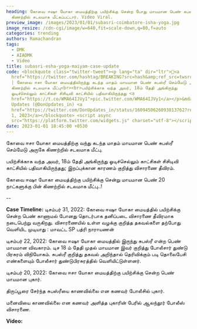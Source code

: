 ```yaml
---
heading: கோவை ஈஷா யோகா மையத்திற்கு பயிற்சிக்கு சென்ற போது மாயமான பெண் சுபஸ்ரீ
  கிணற்றில் சடலமாக மீட்கப்பட்டார். Video Viral.
preview_image: /images/2023/01/01/subasri-coimbatore-isha-yoga.jpg
image_resize: /cdn-cgi/image/w=640,fit=scale-down,q=80,f=auto
categories: trending
authors: Ramachandran
tags:
  - DMK
  - AIADMK
  - Video
title: subasri-esha-yoga-maiyam-case-update
code: <blockquote class="twitter-tweet"><p lang="ta" dir="ltr">🔴<a
  href="https://twitter.com/hashtag/BREAKING?src=hash&amp;ref_src=twsrc%5Etfw">#BREAKING</a>
  | கோவை ஈசா யோகா மையத்திலிருந்து கடந்த மாதம் மாயமான பெண் சுபஸ்ரீ செம்மேடு அருகே
  கிணற்றில் சடலமாக மீட்பு<br><br>பயிற்சிக்காக வந்த அவர், 18ம் தேதி அங்கிருந்து
  ஓடிச்செல்லும் காட்சிகள் சிசிடிவி காட்சியில் பதிவாகியிருந்தது <a
  href="https://t.co/WMA64IJVy1">pic.twitter.com/WMA64IJVy1</a></p>&mdash; DON
  Updates (@DonUpdates_in) <a
  href="https://twitter.com/DonUpdates_in/status/1609450626093813762?ref_src=twsrc%5Etfw">January
  1, 2023</a></blockquote> <script async
  src="https://platform.twitter.com/widgets.js" charset="utf-8"></script>
date: 2023-01-01 18:45:00 +0530
---
```

கோவை ஈசா யோகா மையத்திற்கு வந்து கடந்த மாதம் மாயமான பெண் சுபஸ்ரீ செம்மேடு அருகே கிணற்றில் சடலமாக மீட்பு.

பயிற்சிக்காக வந்த அவர், 18ம் தேதி அங்கிருந்து ஓடிச்செல்லும் காட்சிகள் சிசிடிவி காட்சியில் பதிவாகியிருந்தது; இறப்புக்கான காரணம் குறித்து விசாரணை தீவிரம்.

கோவை ஈஷா யோகா மையத்திற்கு பயிற்சிக்கு சென்று மாயமான பெண் 20 நாட்களுக்கு பின் கிணற்றில் சடலமாக மீட்பு..!

\--

**C﻿ase Timeline:**
டிசம்பர் 31, 2022:
கோவை ஈஷா யோகா மையத்தில் பயிற்சிக்கு சென்ற பெண் காணாமல் போனது தொடர்பாக தனிப்படை விசாரணை தீவிரமாக நடைபெற்று வருகிறது. விசாரணையில் உள்ள வழக்கு குறித்த தகவல்களை தற்போது வெளியிட முடியாது : மாவட்ட SP பத்ரி நாராயணன்

டிசம்பர் 22, 2022:
கோவை ஈஷா யோகா மையத்தில் இருந்து சுபஸ்ரீ என்ற பெண் மாயமான விவகாரம். டிச 18 ம் தேதி முதல் மாயமான இவர் குறித்து போலீசார் துண்டு பிரசுரம் விநியோகம். சுபஸ்ரீ குறித்து தகவல் அறிந்தால் தெரிவிக்கும் படி தொலைபேசி எண்களையும் போலீசார் துண்டுபிரசுரத்தில் வெளியிட்டுள்ளனர்.

டிசம்பர் 20, 2022:
கோவை ஈசா யோகா மையத்திற்கு பயிற்சிக்கு சென்ற பெண் மாயமான புகார்.

திருப்பூரை சேர்ந்த சுபஸ்ரீயை காணவில்லை என கணவர் போலீசில் புகார்.

மனைவியை காணவில்லை என கணவர் அளித்த புகாரின் பேரில் ஆலந்தூர் போலீஸ் விசாரணை.

**V﻿ideo:**
